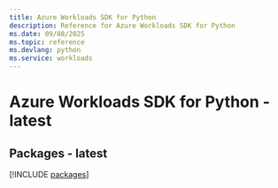 ```yaml
---
title: Azure Workloads SDK for Python
description: Reference for Azure Workloads SDK for Python
ms.date: 09/08/2025
ms.topic: reference
ms.devlang: python
ms.service: workloads
---
```

# Azure Workloads SDK for Python - latest
## Packages - latest
[!INCLUDE [packages](workloads-index.md)]